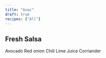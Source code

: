 ```yaml
---
title: "Guac"
draft: true
recipes: ["All"]
---
```


## Fresh Salsa

Avocado
Red onion
Chili
Lime Juice
Corriander